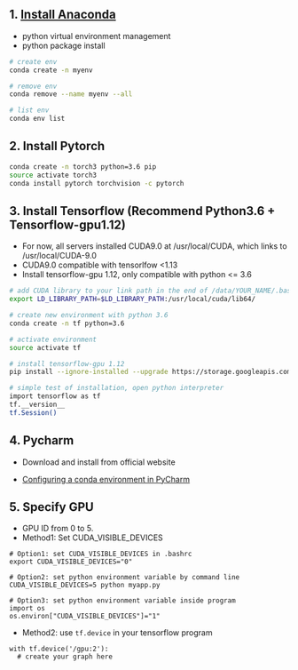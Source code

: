 
## 1. [Install Anaconda](https://docs.anaconda.com/anaconda/install/linux/)
* python virtual environment management
* python package install
``` bash
# create env
conda create -n myenv

# remove env
conda remove --name myenv --all

# list env
conda env list
```

## 2. Install Pytorch
``` bash
conda create -n torch3 python=3.6 pip
source activate torch3
conda install pytorch torchvision -c pytorch
```

## 3. Install Tensorflow (Recommend Python3.6 + Tensorflow-gpu1.12)
* For now, all servers installed CUDA9.0 at /usr/local/CUDA, which links to /usr/local/CUDA-9.0
* CUDA9.0 compatible with tensorlfow <1.13
* Install tensorflow-gpu 1.12, only compatible with python <= 3.6
``` bash
# add CUDA library to your link path in the end of /data/YOUR_NAME/.bashrc
export LD_LIBRARY_PATH=$LD_LIBRARY_PATH:/usr/local/cuda/lib64/

# create new environment with python 3.6
conda create -n tf python=3.6

# activate environment
source activate tf

# install tensorflow-gpu 1.12
pip install --ignore-installed --upgrade https://storage.googleapis.com/tensorflow/linux/gpu/tensorflow_gpu-1.12.0-cp36-cp36m-linux_x86_64.whl

# simple test of installation, open python interpreter
import tensorflow as tf
tf.__version__
tf.Session()
```

## 4. Pycharm
* Download and install from official website

* [Configuring a conda environment in PyCharm](https://docs.anaconda.com/anaconda/user-guide/tasks/pycharm/)

## 5. Specify GPU
* GPU ID from 0 to 5.
* Method1: Set CUDA_VISIBLE_DEVICES
```
# Option1: set CUDA_VISIBLE_DEVICES in .bashrc
export CUDA_VISIBLE_DEVICES="0"

# Option2: set python environment variable by command line
CUDA_VISIBLE_DEVICES=5 python myapp.py

# Option3: set python environment variable inside program
import os
os.environ["CUDA_VISIBLE_DEVICES"]="1"
```
* Method2: use `tf.device` in your tensorflow program
```
with tf.device('/gpu:2'):
  # create your graph here
```
